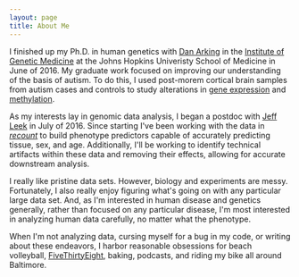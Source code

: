 ```yaml
---
layout: page
title: About Me
---
```


I  finished up my Ph.D. in human genetics with [Dan Arking](http://www.arkinglab.org/) in the [Institute of Genetic Medicine](https://igm.jhmi.edu/) at the Johns Hopkins Univeristy School of Medicine in June of 2016. My graduate work focused on improving our understanding of the basis of autism. To do this, I used post-morem cortical brain samples from autism cases and controls to study alterations in [gene expression]() and [methylation](http://biorxiv.org/content/early/2016/08/15/069120).

As my interests lay in genomic data analysis, I began a postdoc with [Jeff Leek](http://jtleek.com/) in July of 2016. Since starting I've been working with the data in *[recount](https://jhubiostatistics.shinyapps.io/recount/)* to build phenotype predictors capable of accurately predicting tissue, sex, and age. Additionally, I'll be working to identify technical artifacts within these data and removing their effects, allowing for accurate downstream analysis.  

I really like pristine data sets. However, biology and experiments are messy. Fortunately, I also really enjoy figuring what's going on with any particular large data set. And, as I'm interested in human disease and genetics generally, rather than focused on any particular disease, I'm most interested in analyzing human data carefully, no matter what the phenotype.

When I'm not analyzing data, cursing myself for a bug in my code, or writing about these endeavors, I harbor reasonable obsessions for beach volleyball, [FiveThirtyEight](http://fivethirtyeight.com/), baking, podcasts, and riding my bike all around Baltimore. 
